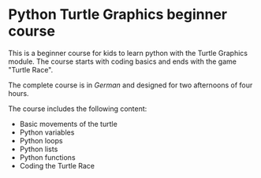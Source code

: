# Python Turtle Graphics beginner course

This is a beginner course for kids to learn python with the Turtle Graphics module.
The course starts with coding basics and ends with the game "Turtle Race".

The complete course is in *German* and designed for two afternoons of four hours.

The course includes the following content:
* Basic movements of the turtle
* Python variables
* Python loops
* Python lists
* Python functions
* Coding the Turtle Race